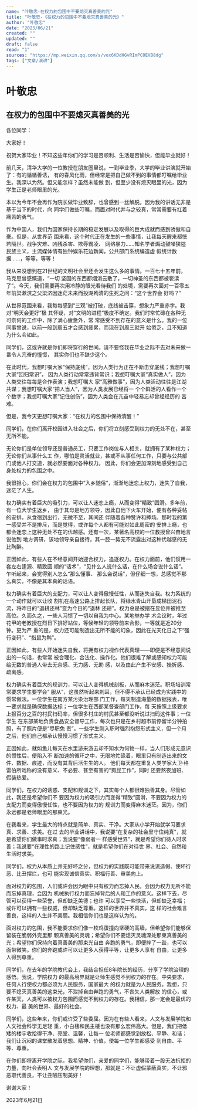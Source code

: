 ```yaml
---
name: "叶敬忠-在权力的包围中不要熄灭真善美的光"
title: "叶敬忠-《在权力的包围中不要熄灭真善美的光》"
author: "叶敬忠"
date: "2023/06/21"
created: ""
updated: ""
draft: false
read: "1"
sources: "https://mp.weixin.qq.com/s/vox6KDdHGvRImPC0EVB8dg"
tags: ["文章/演讲"]
---
```



# 叶敬忠

## 在权力的包围中不要熄灭真善美的光

各位同学：

大家好！

祝贺大家毕业！不知这些年你们的学习是否顺利、生活是否愉快，但能毕业就好！

前几天，清华大学的一位教授在朋友圈里说，一到毕业季，大学的毕业讲演就开始了：有的循循善诱，
有的春风化雨，但经常是把自己做不到的事情都叮嘱给毕业生。我深以为然。但又能怎样？虽然未能做
到，但至少没有熄灭眼里的光，因为学生正是老师眼里的光。

本以为今年不会再作为院长做毕业致辞，也曾感到一丝解脱。因为我的讲话无非是基于当下的时代，向
同学们做些叮嘱，而面对时代并与之较真，常常需要有扛着痛苦的勇气。

作为中国人，我们为国家保持长期的稳定发展以及取得的巨大成就而感到骄傲和自豪。但是，从世界范
围来看，这个时代正在发生的一些事情，让我每天醒来都恍若隔世。战争灾难、凶残杀害、欺辱霸凌、
网络暴力……知名学者煽动鼓噪狭隘民族主义，主流媒体情有独钟娱乐花边新闻，公共部门系统编造虚
假统计数据……，等等，等等！

我从来没想到在21世纪的文明社会里还会发生这么多的事情。一百七十五年前，马克思曾感慨道，“一切
坚固的东西都烟消云散了，一切神圣的东西都被亵渎了”。今天，我们需要再次用冷静的眼光看待我们
的处境，需要再次面对一百零五年前梁漱溟之父梁济因迷茫未来而投湖殉清的生死之问：“这个世界会
好吗？”

从世界范围来看，我每每感到“三观”被打破，底线被击穿，想象力严重赤字。我对“明天会更好”极
其怀疑，对“文明的进程”极度不确定。我们时常忙碌在各种无可奈何的工作中，除了满心疲惫外，常
常感受不到存在的意义是什么。我的一位同事曾说，以前一般到周五才会感到疲累，而现在到周三就开
始倦乏，且不知道为什么会如此。

同学们，这或许就是你们即将穿行的世间。请不要怪我在毕业之际不去对未来做一番令人亢奋的憧憬，
其实你们也不缺少这个。

在此时代，我想叮嘱大家“保持底线”，因为人类行为正在不断击穿底线；我想叮嘱大家“回归常识”，
因为人类行动常常违背常识；我想叮嘱大家“真实做人”，因为人类交往每每是合作表演；我想叮嘱大
家“高雅做事”，因为人类活动往往是江湖共谋；我想叮嘱大家“把人当人”，因为人类发展已经将一
个个鲜活的人看作一个个数字；我想叮嘱大家“记住创伤”，因为人类会在亢奋中轻易忘却曾经经历的
苦难。

但是，我今天更想叮嘱大家：“在权力的包围中保持清醒！”

同学们，在你们离开校园进入社会之后，你们将立刻感受到权力的无处不在，甚至无所不能。

无论你们是单位领导还是普通员工，只要工作岗位与人相关，就拥有了某种权力；无论你们从事什么工
作，哪怕是灵活就业，甚或不从事任何工作，只要与公共部门或他人打交道，就必然要面对各种权力。
因此，你们会更加深刻地感受到自己身处权力的包围之中。

我很担心，你们会在权力的包围中“入乡随俗”，渐渐地迷恋上权力，迷失了自我，迷茫了人生。

权力确实有着巨大的吸引力，可以让人迷恋上瘾，从而变得“精致”圆滑。多年前，有一位大学生返乡，
由于其母是地方领导，因此自他下火车开始，便有各种妥帖的安排，从食宿到出行，无微不至，其间还
伴随着各种赞许和捧场。那时我的第一感受并不是排斥，而是觉得，或许每个人都有可能对如此周密的
安排上瘾，也都会迷恋上这种无处不在的优越感。还有一次，某著名高校的一位教授曾兴奋地言说他到
地方调研，该地领导亲自接待，其一腔一势无不流露出对这种优越感的无比陶醉。

正因如此，有些人在不经意间开始迎合权力，追逐权力。在权力面前，他们惯用一套左右逢源、精致圆
顺的“话术”，“见什么人说什么话，在什么场合说什么话”。乍听起来，会觉得别人怎么“那么懂事、
那么会说话”，但仔细一想，总感觉不那么真实，不像是其本真的话语。

权力确实有着巨大的支配力，可以让人变得傲慢任性，从而迷失自我。权力系统的一个动作就可以让收
割机在高速公路上排起长队，将绿水青山开垦成梯田泥石流，将昨日的“退耕还林”变为今日的“退林
还耕”。权力总是被摆在显位并被推至高位。久而久之，一些人习惯了一切以自我为中心。某地举办学
术会议时，年过花甲的老教授在烈日下排好站位，等候年轻的领导前来合影，一等就是近20分钟。更为严
重的是，权力还可能制造出无所不能的幻象，因此在光天化日之下“强行变码”、“指鼠为鸭”。

正因如此，有些人开始迷失自我，将拥有权力视作代表真理——即便是不经意间说出的一句话，也常常
被合理化、合法化、操作化。他们很难了解或感知权力可能给无数的普通人带去无奈感、无力感、无助
感，以及由此产生不安感、挫折感、疏离感。

权力确实有着巨大的规训力，可以让人变得机械刻板，从而麻木迷茫。职场培训常常要求学生要学会“
服从”，这虽然听起来刺耳，但不得不承认已经成为实践中的惯常做法。一位学生在南方某污染治理部
门工作，每天制造海量的数据报表，唯一要求就是确保数据达标；一位学生在西部某督查部门工作，每
天按照上级要求上报百分之百的村民扫码率，但很多村庄的村民甚至都没听说过扫码这件事；一位学生
在东部某地负责食品安全督导工作，每次也只是在乡村超市前停留半分钟拍照，有了照片便是“尽职免
责”。一些学生刚入职时强烈抱怨形式主义，但一个月之后，他们自己都承认慢慢习惯了形式主义。

正因如此，就如鱼儿每天在水里游来游去却不知水为何物一样，当人们形成无意识的惯性后，便陷入不
断加速的循环之中，无限地忙碌着，眼里只有制造出来的文件、数据、痕迹，而没有其背后活生生的人。
他们每天都在重复人类学家大卫·格雷伯所戏称的没有意义、不必要、甚至有害的“狗屁工作”，同时
还要熬夜加班、假装热爱。

同学们，在权力的诱惑、支配和规训之下，其实每个人都很难独善其身。尽管如此，我还是希望你们不
要因为权力的吸引力而变得“精致”圆滑，不要因为权力的支配力而变得傲慢任性，也不要因为权力的
规训力而变得麻木迷茫。因为，你们永远都是老师眼里的那束光。

在我看来，学生最大的特点就是简单、真实、干净。大家从小学开始就学习要求真、求善、求美。在过
去的毕业讲话中，我说要“在复杂的社会里守住纯真”，就是希望你们做事时求真；我说要“像弱者一
样感受世界”，就是希望你们待人时求善；我说要“在理性的路上记住感性”，就是希望你们在对待世
界、社会、自然和生活时求美。

同学们，权力从本质上并无好坏之分，但权力的实践既可能带来说谎造假、使坏行恶、比丑摆烂，也可
能实现诚信真实、积福行善、审美向上。

面对权力的包围，人们或许会因为眼中只有权力而忘掉人民，会因为权力无所不能而忘掉真理，会因为
机械执行权力而忘掉背后的人和工作的意义。这样下去，尽管可以获得一些荣誉，但却缺乏美德；也许
可以享受一些快活，但却缺乏幸福；或许可以拥有一些权威，但却缺乏尊重。这样的世界并不真实，这
样的社会难言善良，这样的人生并不美丽。我相信你们也是这样认为的。

面对权力的包围，我不能要求你们像一枚鸡蛋撞向坚硬的高墙，但希望你们能够保留装在脆弱外壳里那
颗真善美的灵魂；希望你们不要熄灭灵魂深处那束真善美的光；希望你们保持向着真善美的那束光自由
奔跑的勇气，即便摔了一跤，也可以面带微笑。你们的奔跑或许可以让更多人获得平等，让更多人享有
自由，让更多人得到尊重。

同学们，在去年的学院教代会上，我结合担任8年院长的经历，分享了学院治理的感悟。我说，学院权力
的最高境界就是让师生感觉不到权力的存在。中央要求，任何人行使权力都必须为人民服务，国家最大
的权力就是为人民服务。我想，只要不熄灭真善美的这束光，不泄掉自由奔跑的勇气，不丧失人类解放
的信心，或许某天，人类可以被权力包围而感觉不到权力的存在。我相信，那一定会是最优的权力、最
美的世界、最好的社会。

同学们，这些年来，你们或许受了些委屈。因为在有些人看来，人文与发展学院和人文社会科学无足轻
重，小白楼和民主楼也没有那么宏伟高大。但是，我们把低矮的楼宇收拾得干净、亮堂、温馨，让每一
位老师都感觉到放松、平静、和谐；我们让沉闷的课堂散发着思想、精神、价值，使每一位学生都感受
到自由、平等、尊重。

在你们即将离开学院之际，我希望你们，亲爱的同学们，能够带着一股无法抗拒的力量，向社会表明人
文与发展学院的理想，那就是：不让虚假蒙蔽真实，不让邪恶取代善良，不让丑陋压制美好！

谢谢大家！

2023年6月21日
